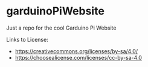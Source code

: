 # garduinoPiWebsite
Just a repo for the cool Garduino Pi Website

Links to License:
- https://creativecommons.org/licenses/by-sa/4.0/
- https://choosealicense.com/licenses/cc-by-sa-4.0
